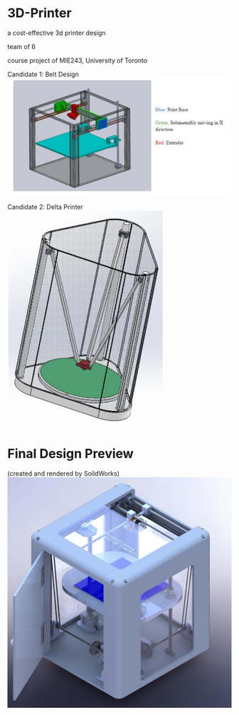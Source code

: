 # 3D-Printer
a cost-effective 3d printer design

team of 6 

course project of MIE243, University of Toronto


Candidate 1: Belt Design
![alt text](111.jpg)



Candidate 2: Delta Printer
![alt text](222.jpg)



# Final Design Preview 
(created and rendered by SoildWorks)
![alt text](https://github.com/echoztoronto/3D-Printer/blob/image/final.jpg)
